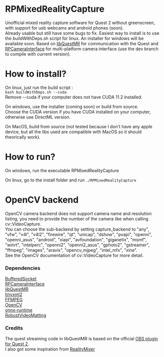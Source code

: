 # RPMixedRealityCapture

Unofficial mixed reality capture software for Quest 2 without greenscreen, with support for usb webcams and android phones (soon).  
Already usable but still have some bugs to fix. Easiest way to install is to use the buildWithDeps.sh script for linux. An installer for windows will be available soon.
Based on [libQuestMR](https://github.com/RandomPrototypes/libQuestMR) for communication with the Quest and
[RPCameraInterface](https://github.com/RandomPrototypes/RPCameraInterface) for multi-platform camera interface (use the dev branch to compile with current version).

# How to install?

On linux, just run the build script :  
`bash buildWithDeps.sh --cuda`  
Remove --cuda if your computer does not have CUDA 11.2 installed.  

On windows, use the installer (coming soon) or build from source.  
Choose the CUDA version if you have CUDA installed on your computer, otherwise use DirectML version.

On MacOS, build from source (not tested because I don't have any apple device, but all the libs used are compatible with MacOS so it should theorically work).

# How to run?

On windows, run the executable RPMixedRealityCapture

On linux, go to the install folder and run `./RPMixedRealityCapture`

# OpenCV backend

OpenCV camera backend does not support camera name and resolution listing, you need to provide the number of the camera like when calling cv::VideoCapture.  
You can choose the sub-backend by setting capture_backend to "any", "vfw", "v4l", "v4l2", "firewire", "qt", "unicap", "dshow", "pvapi", "openni", "openni_asus", "android", "xiapi", "avfoundation", "giganetix", "msmf", "winrt", "intelperc", "openni2", "openni2_asus", "gphoto2", "gstreamer", "ffmpeg", "images", "aravis", "opencv_mjpeg", "intel_mfx", "xine".  
See the OpenCV documentation of cv::VideoCapture for more detail.

### Dependencies

[BufferedSocket](https://github.com/RandomPrototypes/BufferedSocket)  
[RPCameraInterface](https://github.com/RandomPrototypes/RPCameraInterface)  
[libQuestMR](https://github.com/RandomPrototypes/libQuestMR)  
[tinyxml2](https://github.com/leethomason/tinyxml2)  
[FFMPEG](https://github.com/FFmpeg/FFmpeg)  
[OpenCV](https://github.com/opencv/opencv)  
[onnx-runtime](https://github.com/microsoft/onnxruntime)  
[RobustVideoMatting](https://github.com/PeterL1n/RobustVideoMatting/)

### Credits

The quest streaming code in libQuestMR is based on the official [OBS plugin for Quest 2](https://github.com/facebookincubator/obs-plugins).  
I also got some inspiration from [RealityMixer](https://github.com/fabio914/RealityMixer)
